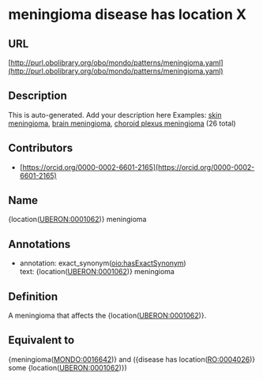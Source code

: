 # meningioma disease has location X 
## URL 

[http://purl.obolibrary.org/obo/mondo/patterns/meningioma.yaml](http://purl.obolibrary.org/obo/mondo/patterns/meningioma.yaml)
## Description 

This is auto-generated. Add your description here
Examples: [skin meningioma](http://purl.obolibrary.org/obo/MONDO_0004429), [brain meningioma](http://purl.obolibrary.org/obo/MONDO_0000642), [choroid plexus meningioma](http://purl.obolibrary.org/obo/MONDO_0003053) (26 total)
## Contributors 
* [https://orcid.org/0000-0002-6601-2165](https://orcid.org/0000-0002-6601-2165) 
## Name 

{location\([UBERON:0001062](http://purl.obolibrary.org/obo/UBERON_0001062)\)} meningioma

## Annotations 

* annotation: exact_synonym\([oio:hasExactSynonym](http://purl.obolibrary.org/obo/oio_hasExactSynonym)\)  
text: {location\([UBERON:0001062](http://purl.obolibrary.org/obo/UBERON_0001062)\)} meningioma

## Definition 

A meningioma that affects the {location\([UBERON:0001062](http://purl.obolibrary.org/obo/UBERON_0001062)\)}.

## Equivalent to 

{meningioma\([MONDO:0016642](http://purl.obolibrary.org/obo/MONDO_0016642)\)} and ({disease has location\([RO:0004026](http://purl.obolibrary.org/obo/RO_0004026)\)} some {location\([UBERON:0001062](http://purl.obolibrary.org/obo/UBERON_0001062)\)})

